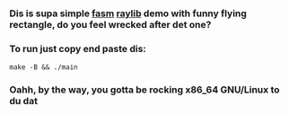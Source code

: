 ### Dis is supa simple [fasm](https://flatassembler.net/) [raylib](https://www.raylib.com/) demo with funny flying rectangle, do you feel wrecked after det one?

### To run just copy end paste dis:
```
make -B && ./main
```

### Oahh, by the way, you gotta be rocking x86_64 GNU/Linux to du dat
